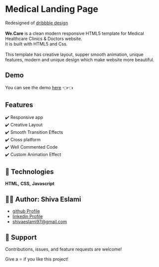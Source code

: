 
# Medical Landing Page

Redesigned of [dribbble design](<https://dribbble.com/shots/16148550/attachments/8003722?mode=media>) \
\
**We.Care** is a clean modern responsive HTML5 template for Medical Healthcare Clinics & Doctors website.\
It is built with HTML5 and Css.\
\
This template has creative layout, supper smooth animation, unique features, modern and unique design which make website more beautiful.


## Demo

You can see the demo [here](<https://shiva-eslami-wecare.netlify.app//>) 👈👈


## Features

✔️ Responsive app\
✔️ Creative Layout\
✔️ Smooth Transition Effects\
✔️ Cross platform\
✔️ Well Commented Code\
✔️ Custom Animation Effect


## 🚀 Technologies

**HTML,** **CSS,** **Javascript**


## 👩‍💻 Author: Shiva Eslami

- [github Profile](https://github.com/ShivaEslami97)
- [linkedin Profile](https://www.linkedin.com/in/shiva-esmailpoureslami/)
- <shivaeslami97@gmail.com>


## 🤝 Support

Contributions, issues, and feature requests are welcome!

Give a ⭐️ if you like this project!
